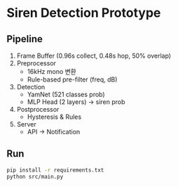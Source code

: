 # Siren Detection Prototype


## Pipeline
1. Frame Buffer (0.96s collect, 0.48s hop, 50% overlap)
2. Preprocessor
   - 16kHz mono 변환
   - Rule-based pre-filter (freq, dB)
3. Detection
   - YamNet (521 classes prob)
   - MLP Head (2 layers) -> siren prob
4. Postprocessor
   - Hysteresis & Rules
5. Server
   - API -> Notification

## Run
```bash
pip install -r requirements.txt
python src/main.py
